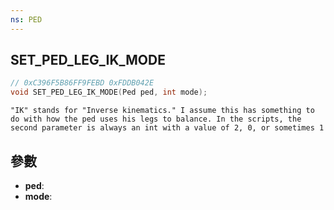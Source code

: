 ```yaml
---
ns: PED
---
```

## SET_PED_LEG_IK_MODE

```c
// 0xC396F5B86FF9FEBD 0xFDDB042E
void SET_PED_LEG_IK_MODE(Ped ped, int mode);
```

```
"IK" stands for "Inverse kinematics." I assume this has something to do with how the ped uses his legs to balance. In the scripts, the second parameter is always an int with a value of 2, 0, or sometimes 1  
```

## 參數
* **ped**: 
* **mode**: 

